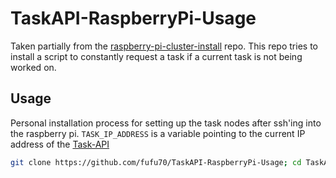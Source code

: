 # TaskAPI-RaspberryPi-Usage

Taken partially from the [raspberry-pi-cluster-install](https://github.com/fufu70/raspberry-pi-cluster-install) repo. This repo tries to install a script to constantly request a task if a current task is not being worked on.

## Usage
Personal installation process for setting up the task nodes after ssh'ing into the raspberry pi. `TASK_IP_ADDRESS` is a variable pointing to the current IP address of the [Task-API](https://github.com/fufu70/TaskAPI)
```bash
git clone https://github.com/fufu70/TaskAPI-RaspberryPi-Usage; cd TaskAPI-RaspberryPi-Usage; echo "TASK_API_URL=${TASK_IP_ADDRESS}" >> ~/.task_environment; sudo bash scripts/install.sh
```
